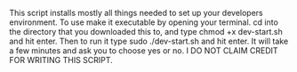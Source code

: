 This script installs mostly all things needed to set up your developers environment. To use make it executable by opening your terminal. cd into the directory that you downloaded this to, and type chmod +x dev-start.sh and hit enter. Then to run it type sudo ./dev-start.sh and hit enter. It will take a few minutes and ask you to choose yes or no. 
I DO NOT CLAIM CREDIT FOR WRITING THIS SCRIPT. 
